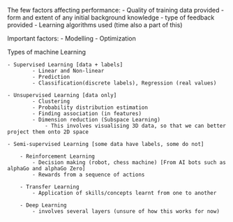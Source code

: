 The few factors affecting performance:
    - Quality of training data provided
    - form and extent of any initial background knowledge
    - type of feedback provided
    - Learning algorithms used (time also a part of this)

Important factors:
    - Modelling
    - Optimization

Types of machine Learning
```
- Supervised Learning [data + labels] 
        - Linear and Non-linear
        - Prediction
        - Classification(discrete labels), Regression (real values) 

- Unsupervised Learning [data only]
        - Clustering
        - Probability distribution estimation
        - Finding association (in features)
        - Dimension reduction (Subspace Learning) 
            - This involves visualising 3D data, so that we can better project them onto 2D space

- Semi-supervised Learning [some data have labels, some do not]

    - Reinforcement Learning
        - Decision making (robot, chess machine) [From AI bots such as alphaGo and alphaGo Zero]
        - Rewards from a sequence of actions

    - Transfer Learning
        - Application of skills/concepts learnt from one to another

    - Deep Learning
        - involves several layers (unsure of how this works for now)
```
     